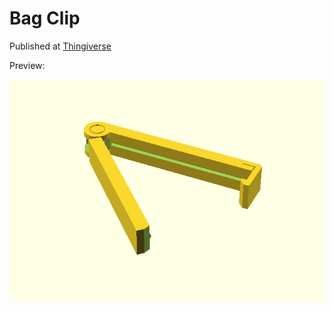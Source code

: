 # Bag Clip

Published at [Thingiverse](https://www.thingiverse.com/thing:2236413)

Preview:

![Bag Clip](bag_clip.png)
